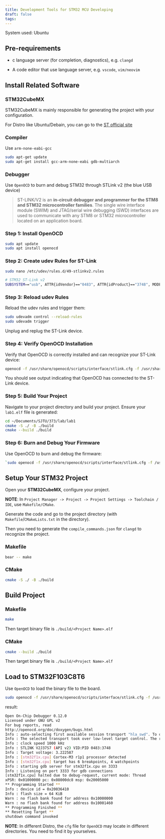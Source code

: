 ```yaml
---
title: Development Tools for STM32 MCU Developing
draft: false
tags:
---
```


System used: Ubuntu

## Pre-requirements

- c language server (for completion, diagnostics), e.g. `clangd`

- A code editor that use language server, e.g. `vscode`, `vim/neovim`

  

## Install Related Software

### STM32CubeMX

STM32CubeMX is mainly responsible for generating the project with your configuration.

  

For Distro like Ubuntu/Debain, you can go to the [ST official site](https://www.st.com.cn/content/st_com/zh/stm32cubemx.html)

 

### Compiler

Use `arm-none-eabi-gcc`

```bash
sudo apt-get update
sudo apt-get install gcc-arm-none-eabi gdb-multiarch
```

  

### Debugger

Use `OpenOCD` to burn and debug STM32 through STLink v2 (the blue USB device)

> ST-LINK/V2 is an **in-circuit debugger and programmer for the STM8 and STM32 microcontroller families**. The single wire interface module (SWIM) and JTAG/serial wire debugging (SWD) interfaces are used to communicate with any STM8 or STM32 microcontroller located on an application board.

### Step 1: Install OpenOCD

```bash
sudo apt update
sudo apt install openocd
```

### Step 2: Create udev Rules for ST-Link

```bash
sudo nano /etc/udev/rules.d/49-stlinkv2.rules

# STM32 ST-Link v2
SUBSYSTEM=="usb", ATTR{idVendor}=="0483", ATTR{idProduct}=="3748", MODE="0666", GROUP="plugdev"
```

### Step 3: Reload udev Rules

Reload the udev rules and trigger them:

```bash
sudo udevadm control --reload-rules
sudo udevadm trigger
```

Unplug and replug the ST-Link device.

### Step 4: Verify OpenOCD Installation

Verify that OpenOCD is correctly installed and can recognize your ST-Link device:

```bash
openocd -f /usr/share/openocd/scripts/interface/stlink.cfg -f /usr/share/openocd/scripts/target/stm32f1x.cfg
```

You should see output indicating that OpenOCD has connected to the ST-Link device.

### Step 5: Build Your Project

Navigate to your project directory and build your project. Ensure your `lab1.elf` file is generated:

```bash
cd ~/Documents/SJTU/373/lab/lab1 
cmake -S ./ -B ./build 
cmake --build ./build
```

### Step 6: Burn and Debug Your Firmware

Use OpenOCD to burn and debug the firmware:

```bash
`sudo openocd -f /usr/share/openocd/scripts/interface/stlink.cfg -f /usr/share/openocd/scripts/target/stm32f1x.cfg -c "program ./build/lab1.elf reset exit 0x8000000"`
```

## Setup Your STM32 Project

Open your **STM32CubeMX**, configure your project.  

**NOTE**: In `Project Manager -> Project -> Project Settings -> Toolchain / IDE`, use `Makefile/CMake`.

Generate the code and go to the project directory (with `Makefile`/`CMakeLists.txt` in the directory).

Then you need to generate the `compile_commands.json` for `clangd` to recognize the project.
### Makefile

```bash
bear -- make
```
### CMake

```bash
cmake -S ./ -B ./build
```


## Build Project
### Makefile

```bash
make
```

Then target binary file is `./build/<Project Name>.elf`
 
### CMake

```bash
cmake --build ./build
```

Then target binary file is `./build/<Project Name>.elf`

  

## Load to STM32F103C8T6

Use `OpenOCD` to load the binary file to the board.

```bash
sudo openocd -f /usr/share/openocd/scripts/interface/stlink.cfg -f /usr/share/openocd/scripts/target/stm32f1x.cfg -c "program ./build/<Project Name>.elf reset exit 0x8000000"
```

result:

```bash
Open On-Chip Debugger 0.12.0
Licensed under GNU GPL v2
For bug reports, read
http://openocd.org/doc/doxygen/bugs.html
Info : auto-selecting first available session transport "hla_swd". To override use 'transport select <transport>'.
Info : The selected transport took over low-level target control. The results might differ compared to plain JTAG/SWD
Info : clock speed 1000 kHz
Info : STLINK V2J37S7 (API v2) VID:PID 0483:3748
Info : Target voltage: 3.222587
Info : [stm32f1x.cpu] Cortex-M3 r1p1 processor detected
Info : [stm32f1x.cpu] target has 6 breakpoints, 4 watchpoints
Info : starting gdb server for stm32f1x.cpu on 3333
Info : Listening on port 3333 for gdb connections
[stm32f1x.cpu] halted due to debug-request, current mode: Thread
xPSR: 0x01000000 pc: 0x08000dc8 msp: 0x20005000
** Programming Started **
Info : device id = 0x20036410
Info : flash size = 64 KiB
Warn : no flash bank found for address 0x10000000
Warn : no flash bank found for address 0x10001460
** Programming Finished **
** Resetting Target **
shutdown command invoked
```

  

**NOTE**: In different Distro, the `cfg` file for `OpenOCD` may locate in different directories. You need to find it by yourselves.